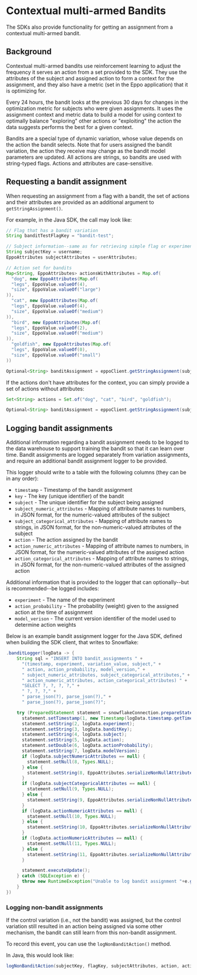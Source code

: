 # Contextual multi-armed Bandits

The SDKs also provide functionality for getting an assignment from a contextual multi-armed bandit.

## Background

Contextual multi-armed bandits use reinforcement learning to adjust the frequency it serves an action from a set provided
to the SDK.
They use the attributes of the subject and assigned action to form a context for the assignment, and they also have a 
metric (set in the Eppo application) that it is optimizing for.

Every 24 hours, the bandit looks at the previous 30 days for changes in the optimization metric for subjects who were given
assignments. It uses the assignment context and metric data to build a model for using context to optimally balance 
"exploring" other actions or "exploiting" the action the data suggests performs the best for a given context.

Bandits are a special type of dynamic variation, whose value depends on the action the bandit selects. Note that for users
assigned the bandit variation, the action they receive may change as the bandit model parameters are updated. All actions
are strings, so bandits are used with string-typed flags. Actions and attributes are case-sensitive.

## Requesting a bandit assignment

When requesting an assignment from a flag with a bandit, the set of actions and their attributes are provided as an
additional argument to `getStringAssignment()`.

For example, in the Java SDK, the call may look like:

```java
// Flag that has a bandit variation
String banditTestFlagKey = "bandit-test";

// Subject information--same as for retrieving simple flag or experiment assignments
String subjectKey = username;
EppoAttributes subjectAttributes = userAttributes;

// Action set for bandits
Map<String, EppoAttributes> actionsWithAttributes = Map.of(
  "dog", new EppoAttributes(Map.of(
  "legs", EppoValue.valueOf(4),
  "size", EppoValue.valueOf("large")
)),
  "cat", new EppoAttributes(Map.of(
  "legs", EppoValue.valueOf(4),
  "size", EppoValue.valueOf("medium")
)),
  "bird", new EppoAttributes(Map.of(
  "legs", EppoValue.valueOf(2),
  "size", EppoValue.valueOf("medium")
)),
  "goldfish", new EppoAttributes(Map.of(
  "legs", EppoValue.valueOf(0),
  "size", EppoValue.valueOf("small")
))

Optional<String> banditAssignment = eppoClient.getStringAssignment(subjectKey, flagKey, defaultValue, subjectAttributes, actionsWithAttributes);
```

If the actions don't have attributes for the context, you can simply provide a set of actions without attributes:

```java
Set<String> actions = Set.of("dog", "cat", "bird", "goldfish");

Optional<String> banditAssignment = eppoClient.getStringAssignment(subjectKey, flagKey, defaultValue, subjectAttributes, actions);
```

## Logging bandit assignments

Additional information regarding a bandit assignment needs to be logged to the data warehouse to support training the 
bandit so that it can learn over time. Bandit assignments are logged separately from variation assignments, and require
an additional bandit assignment logger to be provided.

This logger should write to a table with the following columns (they can be in any order):
* `timestamp` - Timestamp of the bandit assignment
* `key` - The key (unique identifier) of the bandit
* `subject` - The unique identifier for the subject being assigned
* `subject_numeric_attributes` - Mapping of attribute names to numbers, in JSON format, for the numeric-valued attributes of the subject
* `subject_categorical_attributes` - Mapping of attribute names to strings, in JSON format, for the non-numeric-valued attributes of the subject
* `action` - The action assigned by the bandit
* `action_numeric_attributes` - Mapping of attribute names to numbers, in JSON format, for the numeric-valued attributes of the assigned action
* `action_categorical_attributes` - Mapping of attribute names to strings, in JSON format, for the non-numeric-valued attributes of the assigned action

Additional information that is provided to the logger that can optionally--but is recommended--be logged includes:
* `experiment` - The name of the experiment
* `action_probability` - The probability (weight) given to the assigned action at the time of assignment
* `model_verison` - The current version identifier of the model used to determine action weights 

Below is an example bandit assignment logger for the Java SDK, defined when building the SDK client, that writes to Snowflake:

```java
.banditLogger(logData -> {
    String sql = "INSERT INTO bandit_assignments " +
      "(timestamp, experiment, variation_value, subject," +
      " action, action_probability, model_version," +
      " subject_numeric_attributes, subject_categorical_attributes," +
      " action_numeric_attributes, action_categorical_attributes) " +
      "SELECT ?, ?, ?, ?," +
      " ?, ?, ?," +
      " parse_json(?), parse_json(?)," +
      " parse_json(?), parse_json(?)";

    try (PreparedStatement statement = snowflakeConnection.prepareStatement(sql)) {
      statement.setTimestamp(1, new Timestamp(logData.timestamp.getTime()));
      statement.setString(2, logData.experiment);
      statement.setString(3, logData.banditKey);
      statement.setString(4, logData.subject);
      statement.setString(5, logData.action);
      statement.setDouble(6, logData.actionProbability);
      statement.setString(7, logData.modelVersion);
      if (logData.subjectNumericAttributes == null) {
        statement.setNull(8, Types.NULL);
      } else {
        statement.setString(8, EppoAttributes.serializeNonNullAttributesToJSONString(logData.subjectNumericAttributes));
      }
      if (logData.subjectCategoricalAttributes == null) {
        statement.setNull(9, Types.NULL);
      } else {
        statement.setString(9, EppoAttributes.serializeNonNullAttributesToJSONString(logData.subjectCategoricalAttributes));
      }
      if (logData.actionNumericAttributes == null) {
        statement.setNull(10, Types.NULL);
      } else {
        statement.setString(10, EppoAttributes.serializeNonNullAttributesToJSONString(logData.actionNumericAttributes));
      }
      if (logData.actionNumericAttributes == null) {
        statement.setNull(11, Types.NULL);
      } else {
        statement.setString(11, EppoAttributes.serializeNonNullAttributesToJSONString(logData.actionCategoricalAttributes));
      }

      statement.executeUpdate();
    } catch (SQLException e) {
      throw new RuntimeException("Unable to log bandit assignment "+e.getMessage(), e);
    }
})
```

### Logging non-bandit assignments 

If the control variation (i.e., not the bandit) was assigned, but the control variation still resulted in an action being
assigned via some other mechanism, the bandit can still learn from this non-bandit assignment.

To record this event, you can use the `logNonBanditAction()` method.

In Java, this would look like:

```java
logNonBanditAction(subjectKey, flagKey, subjectAttributes, action, actionAttributes);
```
